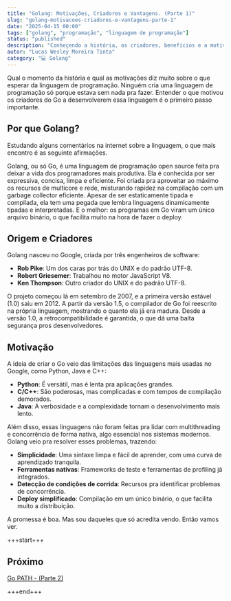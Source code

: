 ```yaml
---
title: "Golang: Motivações, Criadores e Vantagens. (Parte 1)"
slug: "golang-motivacoes-criadores-e-vantagens-parte-1"
date: "2025-04-15 00:00"
tags: ["golang", "programação", "linguagem de programação"]
status: "published"
description: "Conheçendo a história, os criadores, benefícios e a motivação do Golang."
autor: "Lucas Wesley Moreira Tinta"
category: "💻 Golang"
---
```


Qual o momento da história e qual as motivações diz muito sobre o que esperar da linguagem de programação.
Ninguém cria uma linguagem de programação só porque estava sem nada pra fazer. Entender o que motivou os criadores do Go a desenvolverem essa linguagem é o primeiro passo importante.

## Por que Golang?

Estudando alguns comentários na internet sobre a linguagem, o que mais encontro é as seguinte afirmações.

Golang, ou só Go, é uma linguagem de programação open source feita pra deixar a vida dos programadores mais produtiva. Ela é conhecida por ser expressiva, concisa, limpa e eficiente. Foi criada pra aproveitar ao máximo os recursos de multicore e rede, misturando rapidez na compilação com um garbage collector eficiente. Apesar de ser estaticamente tipada e compilada, ela tem uma pegada que lembra linguagens dinamicamente tipadas e interpretadas. E o melhor: os programas em Go viram um único arquivo binário, o que facilita muito na hora de fazer o deploy.

## Origem e Criadores

Golang nasceu no Google, criada por três engenheiros de software:

- **Rob Pike**: Um dos caras por trás do UNIX e do padrão UTF-8.
- **Robert Griesemer**: Trabalhou no motor JavaScript V8.
- **Ken Thompson**: Outro criador do UNIX e do padrão UTF-8.

O projeto começou lá em setembro de 2007, e a primeira versão estável (1.0) saiu em 2012. A partir da versão 1.5, o compilador de Go foi reescrito na própria linguagem, mostrando o quanto ela já era madura. Desde a versão 1.0, a retrocompatibilidade é garantida, o que dá uma baita segurança pros desenvolvedores.

## Motivação

A ideia de criar o Go veio das limitações das linguagens mais usadas no Google, como Python, Java e C++:

- **Python**: É versátil, mas é lenta pra aplicações grandes.
- **C/C++**: São poderosas, mas complicadas e com tempos de compilação demorados.
- **Java**: A verbosidade e a complexidade tornam o desenvolvimento mais lento.

Além disso, essas linguagens não foram feitas pra lidar com multithreading e concorrência de forma nativa, algo essencial nos sistemas modernos. Golang veio pra resolver esses problemas, trazendo:

- **Simplicidade**: Uma sintaxe limpa e fácil de aprender, com uma curva de aprendizado tranquila.
- **Ferramentas nativas**: Frameworks de teste e ferramentas de profiling já integrados.
- **Detecção de condições de corrida**: Recursos pra identificar problemas de concorrência.
- **Deploy simplificado**: Compilação em um único binário, o que facilita muito a distribuição.

A promessa é boa. Mas sou daqueles que só acredita vendo. Então vamos ver.

+++start+++

## Próximo
[Go PATH - (Parte 2)](2.gopath)

+++end+++